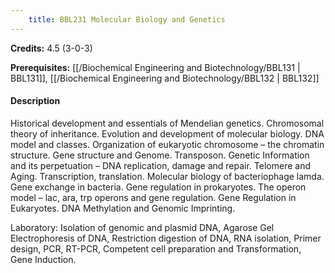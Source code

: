 ```yaml
---
    title: BBL231 Molecular Biology and Genetics
---
```

**Credits:** 4.5 (3-0-3)



**Prerequisites:** [[/Biochemical Engineering and Biotechnology/BBL131 | BBL131]], [[/Biochemical Engineering and Biotechnology/BBL132 | BBL132]]

#### Description 
Historical development and essentials of Mendelian genetics. Chromosomal theory of inheritance. Evolution and development of molecular biology. DNA model and classes. Organization of eukaryotic chromosome – the chromatin structure. Gene structure and Genome. Transposon. Genetic Information and its perpetuation – DNA replication, damage and repair. Telomere and Aging. Transcription, translation. Molecular biology of bacteriophage lamda. Gene exchange in bacteria. Gene regulation in prokaryotes. The operon model – lac, ara, trp operons and gene regulation. Gene Regulation in Eukaryotes. DNA Methylation and Genomic Imprinting.

Laboratory: Isolation of genomic and plasmid DNA, Agarose Gel Electrophoresis of DNA, Restriction digestion of DNA, RNA isolation, Primer design, PCR, RT-PCR, Competent cell preparation and Transformation, Gene Induction.